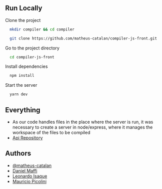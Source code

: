 ## Run Locally

Clone the project

```bash
  mkdir compiler && cd compiler
```

```bash
  git clone https://github.com/matheus-catalan/compiler-js-front.git
```

Go to the project directory

```bash
  cd compiler-js-front
```

Install dependencies

```bash
  npm install
```

Start the server

```bash
  yarn dev
```




  
## Everything

- As our code handles files in the place where the server is run, it was necessary to create a server in node/express, where it manages the workspace of the files to be compiled
- [Api Repository](https://github.com/matheus-catalan/compiler-js-back)


  
## Authors

- [@matheus-catalan](https://www.github.com/matheus-catalan)
- [Daniel Maffi]()
- [Leonardo Isaque]()
- [Mauricio Picolini]()
